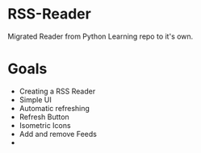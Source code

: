 # RSS-Reader
Migrated Reader from Python Learning repo to it's own. 


# Goals 

- Creating a RSS Reader 
- Simple UI 
- Automatic refreshing
- Refresh Button 
- Isometric Icons
- Add and remove Feeds
- 
